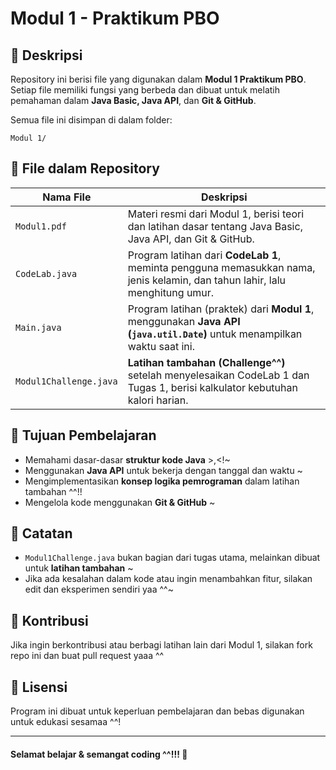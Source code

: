 # Modul 1 - Praktikum PBO

## 📌 Deskripsi

Repository ini berisi file yang digunakan dalam **Modul 1 Praktikum PBO**. Setiap file memiliki fungsi yang berbeda dan dibuat untuk melatih pemahaman dalam **Java Basic, Java API**, dan **Git & GitHub**.

Semua file ini disimpan di dalam folder:
```
Modul 1/
```

## 📜 File dalam Repository

| Nama File              | Deskripsi                                                                                     |
|------------------------|-----------------------------------------------------------------------------------------------|
| `Modul1.pdf`           | Materi resmi dari Modul 1, berisi teori dan latihan dasar tentang Java Basic, Java API, dan Git & GitHub. |
| `CodeLab.java`         | Program latihan dari **CodeLab 1**, meminta pengguna memasukkan nama, jenis kelamin, dan tahun lahir, lalu menghitung umur. |
| `Main.java`            | Program latihan (praktek) dari **Modul 1**, menggunakan **Java API (`java.util.Date`)** untuk menampilkan waktu saat ini. |
| `Modul1Challenge.java` | **Latihan tambahan (Challenge^^)** setelah menyelesaikan CodeLab 1 dan Tugas 1, berisi kalkulator kebutuhan kalori harian. |

## 🚀 Tujuan Pembelajaran

- Memahami dasar-dasar **struktur kode Java** >,<!~
- Menggunakan **Java API** untuk bekerja dengan tanggal dan waktu ~
- Mengimplementasikan **konsep logika pemrograman** dalam latihan tambahan ^^!!
- Mengelola kode menggunakan **Git & GitHub** ~

## 📌 Catatan

- `Modul1Challenge.java` bukan bagian dari tugas utama, melainkan dibuat untuk **latihan tambahan** ~
- Jika ada kesalahan dalam kode atau ingin menambahkan fitur, silakan edit dan eksperimen sendiri yaa ^^~

## 🤝 Kontribusi

Jika ingin berkontribusi atau berbagi latihan lain dari Modul 1, silakan fork repo ini dan buat pull request yaaa ^^

## 📜 Lisensi

Program ini dibuat untuk keperluan pembelajaran dan bebas digunakan untuk edukasi sesamaa ^^!

---
#### Selamat belajar & semangat coding ^^!!! 🚀
